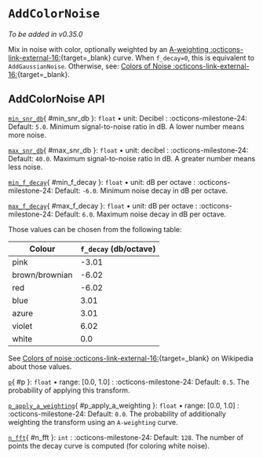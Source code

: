 # `AddColorNoise`

_To be added in v0.35.0_

Mix in noise with color, optionally weighted by an [A-weighting :octicons-link-external-16:](https://en.wikipedia.org/wiki/A-weighting){target=_blank} curve. When
`f_decay=0`, this is equivalent to `AddGaussianNoise`. Otherwise, see: [Colors of Noise :octicons-link-external-16:](https://en.wikipedia.org/wiki/Colors_of_noise){target=_blank}.


## AddColorNoise API

[`min_snr_db`](#min_snr_db){ #min_snr_db }: `float` • unit: Decibel
:   :octicons-milestone-24: Default: `5.0`. Minimum signal-to-noise ratio in dB. A lower
    number means more noise.

[`max_snr_db`](#max_snr_db){ #max_snr_db }: `float` • unit: decibel
:   :octicons-milestone-24: Default: `40.0`. Maximum signal-to-noise ratio in dB. A
    greater number means less noise.

[`min_f_decay`](#min_f_decay){ #min_f_decay }: `float` • unit: dB per octave
:   :octicons-milestone-24: Default: `-6.0`. Minimum noise decay in dB per octave.

[`max_f_decay`](#max_f_decay){ #max_f_decay }: `float` • unit: dB per octave
:   :octicons-milestone-24: Default: `6.0`. Maximum noise decay in dB per octave.

Those values can be chosen from the following table:

| Colour         | `f_decay` (db/octave) |
|----------------|-----------------------|
| pink           | -3.01                 |
| brown/brownian | -6.02                 |
| red            | -6.02                 |
| blue           | 3.01                  |
| azure          | 3.01                  |
| violet         | 6.02                  |
| white          | 0.0                   |

See [Colors of noise :octicons-link-external-16:](https://en.wikipedia.org/wiki/Colors_of_noise){target=_blank} on Wikipedia about those values.

[`p`](#p){ #p }: `float` • range: [0.0, 1.0]
:   :octicons-milestone-24: Default: `0.5`. The probability of applying this transform.

[`p_apply_a_weighting`](#p_apply_a_weighting){ #p_apply_a_weighting }: `float` • range: [0.0, 1.0]
:   :octicons-milestone-24: Default: `0.0`. The probability of additionally weighting the transform using an `A-weighting` curve.

[`n_fft`](#n_fft){ #n_fft }: `int`
:   :octicons-milestone-24: Default: `128`. The number of points the decay curve is computed (for coloring white noise).

